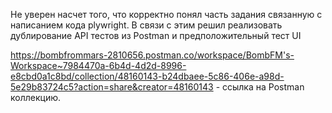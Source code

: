 Не уверен насчет того, что корректно понял часть задания связанную с написанием кода plywright.
В связи с этим решил реализовать дублирование API тестов из Postman и предположительный тест UI

https://bombfrommars-2810656.postman.co/workspace/BombFM's-Workspace~7984470a-6b4d-4d2d-8996-e8cbd0a1c8bd/collection/48160143-b24dbaee-5c86-406e-a98d-5e29b83724c5?action=share&creator=48160143 - ссылка на Postman коллекцию.
